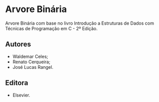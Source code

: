 # Arvore Binária

Arvore Binária com base no livro Introdução a Estruturas de Dados com Técnicas de Programação em C - 2º Edição.

## Autores

* Waldemar Celes;
* Renato Cerqueira;
* José Lucas Rangel.

## Editora

* Elsevier.
